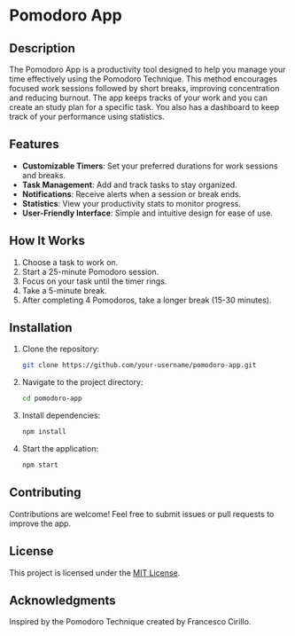 # Pomodoro App

## Description

The Pomodoro App is a productivity tool designed to help you manage your time effectively using the Pomodoro Technique. This method encourages focused work sessions followed by short breaks, improving concentration and reducing burnout. The app keeps tracks of your work and  you can create an study plan for a specific task. You also has a dashboard to keep track of your performance using statistics.

## Features

- **Customizable Timers**: Set your preferred durations for work sessions and breaks.
- **Task Management**: Add and track tasks to stay organized.
- **Notifications**: Receive alerts when a session or break ends.
- **Statistics**: View your productivity stats to monitor progress.
- **User-Friendly Interface**: Simple and intuitive design for ease of use.

## How It Works

1. Choose a task to work on.
2. Start a 25-minute Pomodoro session.
3. Focus on your task until the timer rings.
4. Take a 5-minute break.
5. After completing 4 Pomodoros, take a longer break (15-30 minutes).

## Installation

1. Clone the repository:
    ```bash
    git clone https://github.com/your-username/pomodoro-app.git
    ```
2. Navigate to the project directory:
    ```bash
    cd pomodoro-app
    ```
3. Install dependencies:
    ```bash
    npm install
    ```
4. Start the application:
    ```bash
    npm start
    ```

## Contributing

Contributions are welcome! Feel free to submit issues or pull requests to improve the app.

## License

This project is licensed under the [MIT License](LICENSE).

## Acknowledgments

Inspired by the Pomodoro Technique created by Francesco Cirillo.